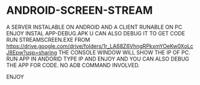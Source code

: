 # ANDROID-SCREEN-STREAM
A SERVER INSTALABLE ON ANDROID AND A CLIENT RUNABLE ON PC ENJOY
INSTAL APP-DEBUG.APK U CAN ALSO DEBUG IT TO GET CODE
RUN STREAMSCREEN.EXE FROM https://drive.google.com/drive/folders/1r_LA68Z6VhngRPkxmYOeKw0XoLcJ8Epw?usp=sharing
THE CONSOLE WINDOW WILL SHOW THE IP OF PC. RUN APP IN ANDORID TYPE IP AND ENJOY AND YOU CAN ALSO DEBUG THE APP FOR CODE.
NO ADB COMMAND INVOLVED.

ENJOY
